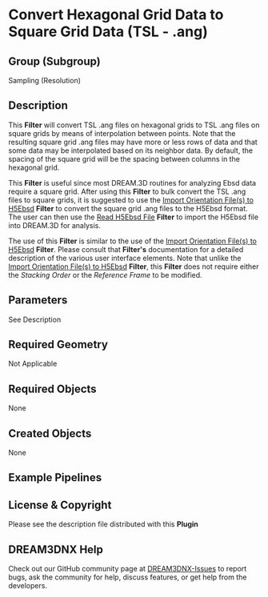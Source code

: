 # Convert Hexagonal Grid Data to Square Grid Data (TSL - .ang)

## Group (Subgroup)

Sampling (Resolution)

## Description

This **Filter** will convert TSL .ang files on hexagonal grids to TSL .ang files on square grids by means of interpolation between points. Note that the resulting square grid .ang files may have more or less rows of data and that some data may be interpolated based on its neighbor data.  By default, the spacing of the square grid will be the spacing between columns in the hexagonal grid.

This **Filter** is useful since most DREAM.3D routines for analyzing Ebsd data require a square grid.  After using this **Filter** to bulk convert the TSL .ang files to square grids, it is suggested to use the [Import Orientation File(s) to H5Ebsd](EbsdToH5Ebsd.html "") **Filter** to convert the square grid .ang files to the H5Ebsd format. The user can then use the [Read H5Ebsd File](ReadH5Ebsd.html "") **Filter** to import the H5Ebsd file into DREAM.3D for analysis.

The use of this **Filter** is similar to the use of the [Import Orientation File(s) to H5Ebsd](EbsdToH5Ebsd.html "") **Filter**.  Please consult that **Filter's** documentation for a detailed description of the various user interface elements.  Note that unlike the [Import Orientation File(s) to H5Ebsd](EbsdToH5Ebsd.html "") **Filter**, this **Filter** does not require either the _Stacking Order_ or the _Reference Frame_ to be modified.

## Parameters

See Description

## Required Geometry

Not Applicable

## Required Objects

None

## Created Objects

None

## Example Pipelines

## License & Copyright

Please see the description file distributed with this **Plugin**

## DREAM3DNX Help

Check out our GitHub community page at [DREAM3DNX-Issues](https://github.com/BlueQuartzSoftware/DREAM3DNX-Issues) to report bugs, ask the community for help, discuss features, or get help from the developers.
